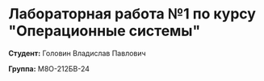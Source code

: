 # Лабораторная работа №1 по курсу "Операционные системы"

**Студент:** Головин Владислав Павлович

**Группа:** М8О-212БВ-24